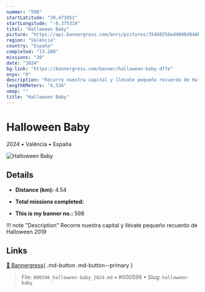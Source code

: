 ```yaml
---
nummer: "598"
startLatitude: "39,473851"
startLongitude: "-0,375319"
titel: "Halloween Baby"
picture: "https://api.bannergress.com/bnrs/pictures/35460256ed4090d948b3b8e8eccccef7"
region: "València"
country: "España"
completed: "13.200"
missions: "30"
date: "2024"
bg-link: "https://bannergress.com/banner/halloween-baby-d7fe"
onyx: "0"
description: "Recorre nuestra capital y llévate pequeño recuerdo de Halloween 2019"
lengthKMeters: "4,536"
umap: ""
title: "Halloween Baby"
---
```

# Halloween Baby

*2024* • València • España

![Halloween Baby](https://api.bannergress.com/bnrs/pictures/35460256ed4090d948b3b8e8eccccef7)

## Details
- **Distance (km):** 4.54

- **Total missions completed:** 
- **This is my banner no.:** 598


!!! note "Description"
    Recorre nuestra capital y llévate pequeño recuerdo de Halloween 2019



## Links
[🔗 Bannergress](https://bannergress.com/banner/halloween-baby-d7fe){ .md-button .md-button--primary }



> File: `000598_halloween-baby_2024.md` • #000598 • Slug: `halloween-baby`
